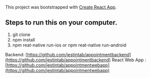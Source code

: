 This project was bootstrapped with [Create React App](https://github.com/facebook/create-react-app).

## Steps to run this on your computer.

1. git clone 
2. npm install
3. npm reat-native run-ios or npm reat-native run-android


Backend: [https://github.com/jestintab/appointmentbackend](https://github.com/jestintab/appointmentbackend)
React Web App :[https://github.com/jestintab/appointmentwebapp](https://github.com/jestintab/appointmentwebapp)



